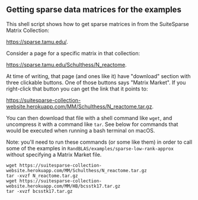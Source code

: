 ## Getting sparse data matrices for the examples
This shell script shows how to get sparse matrices in from the SuiteSparse Matrix Collection:

  https://sparse.tamu.edu/.

Consider a page for a specific matrix in that collection:

  https://sparse.tamu.edu/Schulthess/N_reactome.

At time of writing, that page (and ones like it) have "download" section with three clickable buttons.
One of those buttons says "Matrix Market". If you right-click that button you can get the link that it
points to:

  https://suitesparse-collection-website.herokuapp.com/MM/Schulthess/N_reactome.tar.gz.

You can then download that file with a shell command like ``wget``, and uncompress it with a command
like ``tar``. See below for commands that would be executed when running a bash terminal on macOS.

  Note: you'll need to run these commands (or some like them) in order to call some of the 
  examples in ``RandBLAS/examples/sparse-low-rank-approx`` without specifying a Matrix Market file.

```shell
wget https://suitesparse-collection-website.herokuapp.com/MM/Schulthess/N_reactome.tar.gz
tar -xvzf N_reactome.tar.gz
wget https://suitesparse-collection-website.herokuapp.com/MM/HB/bcsstk17.tar.gz
tar -xvzf bcsstk17.tar.gz
```

